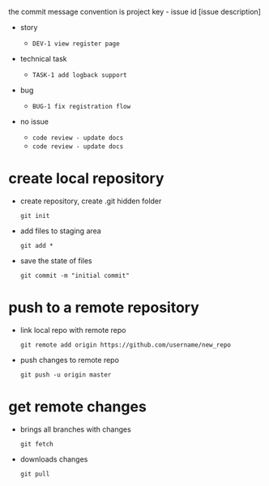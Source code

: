 the commit message convention is project key - issue id [issue description]

- story
    - `DEV-1 view register page`

- technical task
    - `TASK-1 add logback support`

- bug
    - `BUG-1 fix registration flow`

- no issue
    - `code review - update docs`
    - `code review - update docs`

# create local repository

- create repository, create .git hidden folder

      git init

- add files to staging area

      git add *

- save the state of files

      git commit -m "initial commit"

# push to a remote repository

- link local repo with remote repo

      git remote add origin https://github.com/username/new_repo

- push changes to remote repo

      git push -u origin master

# get remote changes

- brings all branches with changes

      git fetch

- downloads changes

      git pull
